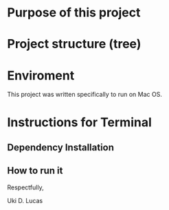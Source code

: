 # Purpose of this project

# Project structure (tree)

# Enviroment 
This project was written specifically to run on Mac OS.

# Instructions for Terminal
## Dependency Installation

## How to run it


Respectfully,

Uki D. Lucas
